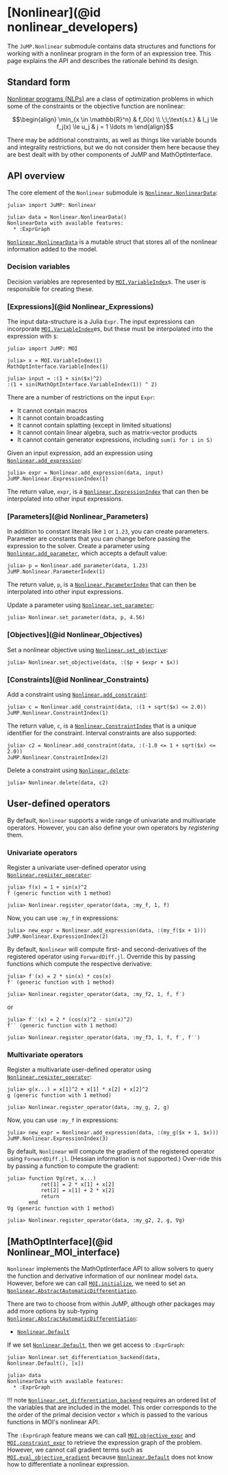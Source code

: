 # [Nonlinear](@id nonlinear_developers)

The `JuMP.Nonlinear` submodule contains data structures and functions for
working with a nonlinear program in the form of an expression tree. This page
explains the API and describes the rationale behind its design.

## Standard form

[Nonlinear programs (NLPs)](https://en.wikipedia.org/wiki/Nonlinear_programming)
are a class of optimization problems in which some of the constraints or the
objective function are nonlinear:
```math
\begin{align}
    \min_{x \in \mathbb{R}^n} & f_0(x) \\
    \;\;\text{s.t.} & l_j \le f_j(x) \le u_j & j = 1 \ldots m
\end{align}
```
There may be additional constraints, as well as things like variable bounds
and integrality restrictions, but we do not consider them here because they are
best dealt with by other components of JuMP and MathOptInterface.

## API overview

The core element of the `Nonlinear` submodule is
[`Nonlinear.NonlinearData`](@ref):
```jldoctest nonlinear_developer
julia> import JuMP: Nonlinear

julia> data = Nonlinear.NonlinearData()
NonlinearData with available features:
  * :ExprGraph
```
[`Nonlinear.NonlinearData`](@ref) is a mutable struct that stores all of the
nonlinear information added to the model.

### Decision variables

Decision variables are represented by [`MOI.VariableIndex`](@ref)s. The user is
responsible for creating these.

### [Expressions](@id Nonlinear_Expressions)

The input data-structure is a Julia `Expr`. The input expressions can
incorporate [`MOI.VariableIndex`](@ref)es, but these must be interpolated into
the expression with `$`:
```jldoctest nonlinear_developer
julia> import JuMP: MOI

julia> x = MOI.VariableIndex(1)
MathOptInterface.VariableIndex(1)

julia> input = :(1 + sin($x)^2)
:(1 + sin(MathOptInterface.VariableIndex(1)) ^ 2)
```
There are a number of restrictions on the input `Expr`:
 * It cannot contain macros
 * It cannot contain broadcasting
 * It cannot contain splatting (except in limited situations)
 * It cannot contain linear algebra, such as matrix-vector products
 * It cannot contain generator expressions, including `sum(i for i in S)`

Given an input expression, add an expression using
[`Nonlinear.add_expression`](@ref):
```jldoctest nonlinear_developer
julia> expr = Nonlinear.add_expression(data, input)
JuMP.Nonlinear.ExpressionIndex(1)
```
The return value, `expr`, is a [`Nonlinear.ExpressionIndex`](@ref) that can
then be interpolated into other input expressions.

### [Parameters](@id Nonlinear_Parameters)

In addition to constant literals like `1` or `1.23`, you can create parameters.
Parameter are constants that you can change before passing the expression to the
solver. Create a parameter using [`Nonlinear.add_parameter`](@ref), which
accepts a default value:
```jldoctest nonlinear_developer
julia> p = Nonlinear.add_parameter(data, 1.23)
JuMP.Nonlinear.ParameterIndex(1)
```
The return value, `p`, is a [`Nonlinear.ParameterIndex`](@ref) that can then be
interpolated into other input expressions.

Update a parameter using [`Nonlinear.set_parameter`](@ref):
```jldoctest nonlinear_developer
julia> Nonlinear.set_parameter(data, p, 4.56)
```

### [Objectives](@id Nonlinear_Objectives)

Set a nonlinear objective using [`Nonlinear.set_objective`](@ref):
```jldoctest nonlinear_developer
julia> Nonlinear.set_objective(data, :($p + $expr + $x))
```

### [Constraints](@id Nonlinear_Constraints)

Add a constraint using [`Nonlinear.add_constraint`](@ref):
```jldoctest nonlinear_developer
julia> c = Nonlinear.add_constraint(data, :(1 + sqrt($x) <= 2.0))
JuMP.Nonlinear.ConstraintIndex(1)
```
The return value, `c`, is a [`Nonlinear.ConstraintIndex`](@ref) that is a unique
identifier for the constraint. Interval constraints are also supported:
```jldoctest nonlinear_developer
julia> c2 = Nonlinear.add_constraint(data, :(-1.0 <= 1 + sqrt($x) <= 2.0))
JuMP.Nonlinear.ConstraintIndex(2)
```

Delete a constraint using [`Nonlinear.delete`](@ref):
```jldoctest nonlinear_developer
julia> Nonlinear.delete(data, c2)
```

## User-defined operators

By default, `Nonlinear` supports a wide range of univariate and multivariate
operators. However, you can also define your own operators by _registering_
them.

### Univariate operators

Register a univariate user-defined operator using
[`Nonlinear.register_operator`](@ref):
```jldoctest nonlinear_developer
julia> f(x) = 1 + sin(x)^2
f (generic function with 1 method)

julia> Nonlinear.register_operator(data, :my_f, 1, f)
```
Now, you can use `:my_f` in expressions:
```jldoctest nonlinear_developer
julia> new_expr = Nonlinear.add_expression(data, :(my_f($x + 1)))
JuMP.Nonlinear.ExpressionIndex(2)
```
By default, `Nonlinear` will compute first- and second-derivatives of the
registered operator using `ForwardDiff.jl`. Override this by passing functions
which compute the respective derivative:
```jldoctest nonlinear_developer
julia> f′(x) = 2 * sin(x) * cos(x)
f′ (generic function with 1 method)

julia> Nonlinear.register_operator(data, :my_f2, 1, f, f′)
```
or
```jldoctest nonlinear_developer
julia> f′′(x) = 2 * (cos(x)^2 - sin(x)^2)
f′′ (generic function with 1 method)

julia> Nonlinear.register_operator(data, :my_f3, 1, f, f′, f′′)
```

### Multivariate operators

Register a multivariate user-defined operator using
[`Nonlinear.register_operator`](@ref):
```jldoctest nonlinear_developer
julia> g(x...) = x[1]^2 + x[1] * x[2] + x[2]^2
g (generic function with 1 method)

julia> Nonlinear.register_operator(data, :my_g, 2, g)
```
Now, you can use `:my_f` in expressions:
```jldoctest nonlinear_developer
julia> new_expr = Nonlinear.add_expression(data, :(my_g($x + 1, $x)))
JuMP.Nonlinear.ExpressionIndex(3)
```
By default, `Nonlinear` will compute the gradient of the registered
operator using `ForwardDiff.jl`. (Hessian information is not supported.)
Over-ride this by passing a function to compute the gradient:
```jldoctest nonlinear_developer
julia> function ∇g(ret, x...)
           ret[1] = 2 * x[1] + x[2]
           ret[2] = x[1] + 2 * x[2]
           return
       end
∇g (generic function with 1 method)

julia> Nonlinear.register_operator(data, :my_g2, 2, g, ∇g)
```

## [MathOptInterface](@id Nonlinear_MOI_interface)

`Nonlinear` implements the MathOptInterface API to allow solvers to query the
function and derivative information of our nonlinear model `data`. However,
before we can call [`MOI.initialize`](@ref), we need to set an
[`Nonlinear.AbstractAutomaticDifferentiation`](@ref).

There are two to choose from within JuMP, although other packages may add more
options by sub-typing [`Nonlinear.AbstractAutomaticDifferentiation`](@ref):
 * [`Nonlinear.Default`](@ref)

If we set [`Nonlinear.Default`](@ref), then we get access to `:ExprGraph`:
```jldoctest nonlinear_developer
julia> Nonlinear.set_differentiation_backend(data, Nonlinear.Default(), [x])

julia> data
NonlinearData with available features:
  * :ExprGraph
```
!!! note
    [`Nonlinear.set_differentiation_backend`](@ref) requires an ordered list of
    the variables that are included in the model. This order corresponds to the
    the order of the primal decision vector `x` which is passed to the various
    functions in MOI's nonlinear API.

The `:ExprGraph` feature means we can call [`MOI.objective_expr`](@ref) and
[`MOI.constraint_expr`](@ref) to retrieve the expression graph of the problem.
However, we cannot call gradient terms such as
[`MOI.eval_objective_gradient`](@ref) because [`Nonlinear.Default`](@ref) does
not know how to differentiate a nonlinear expression.
